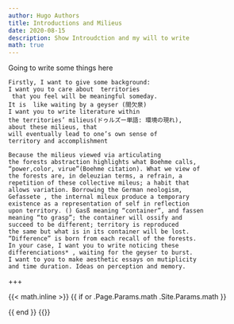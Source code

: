 ```yaml
---
author: Hugo Authors
title: Introductions and Milieus
date: 2020-08-15
description: Show Introudction and my will to write
math: true
---
```



Going to write some things here

```
Firstly, I want to give some background:
I want you to care about  territories
 that you feel will be meaningful someday.
It is  like waiting by a geyser (間欠泉)
I want you to write literature within
the territories’ milieus(ドゥルズー単語: 環境の現れ),
about these milieus, that
will eventually lead to one’s own sense of
territory and accomplishment

Because the milieus viewed via articulating
the forests abstraction highlights what Boehme calls,
“power,color, virue”(Boehme citation). What we view of
the forests are, in deleuzian terms, a refrain, a
repetition of these collective mileus; a habit that
allows variation. Borrowing the German neologism,
Gefassete , the internal mileux produce a temporary
existence as a representation of self in reflection
upon territory. () Gasß meaning “container”, and fassen
meaning “to grasp”; the container will ossify and
succeed to be different; territory is reproduced
the same but what is in its container will be lost.
“Difference” is born from each recall of the forests.
In your case, I want you to write noticing these
differenciations* , waiting for the geyser to burst.
I want to you to make aesthetic essays on mutiplicity
and time duration. Ideas on perception and memory.
```
+++

{{< math.inline >}}
{{ if or .Page.Params.math .Site.Params.math }}
<!-- KaTeX -->
<link rel="stylesheet" href="https://cdn.jsdelivr.net/npm/katex@0.11.1/dist/katex.min.css" integrity="sha384-zB1R0rpPzHqg7Kpt0Aljp8JPLqbXI3bhnPWROx27a9N0Ll6ZP/+DiW/UqRcLbRjq" crossorigin="anonymous">
<script defer src="https://cdn.jsdelivr.net/npm/katex@0.11.1/dist/katex.min.js" integrity="sha384-y23I5Q6l+B6vatafAwxRu/0oK/79VlbSz7Q9aiSZUvyWYIYsd+qj+o24G5ZU2zJz" crossorigin="anonymous"></script>
<script defer src="https://cdn.jsdelivr.net/npm/katex@0.11.1/dist/contrib/auto-render.min.js" integrity="sha384-kWPLUVMOks5AQFrykwIup5lo0m3iMkkHrD0uJ4H5cjeGihAutqP0yW0J6dpFiVkI" crossorigin="anonymous" onload="renderMathInElement(document.body);"></script>
{{ end }}
{{</ math.inline >}}
